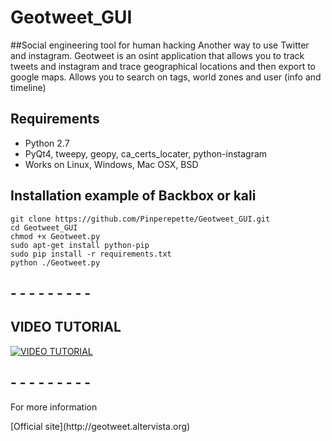 # Geotweet_GUI
##Social engineering tool for human hacking
Another way to use Twitter and instagram.
Geotweet is an osint application that allows you to track tweets and instagram and trace geographical locations and then export to google maps.
Allows you to search on tags, world zones and user (info and timeline)

## Requirements
* Python 2.7
* PyQt4, tweepy, geopy, ca_certs_locater, python-instagram
* Works on Linux, Windows, Mac OSX, BSD

## Installation example of Backbox or kali

``` shell
git clone https://github.com/Pinperepette/Geotweet_GUI.git
cd Geotweet_GUI
chmod +x Geotweet.py
sudo apt-get install python-pip
sudo pip install -r requirements.txt
python ./Geotweet.py
```
##  -     -     -     -     -     -     -     -     -

## VIDEO TUTORIAL 

[![VIDEO TUTORIAL](http://www.habernedir.com/imajlar/video-player.png)](https://www.youtube.com/watch?v=tB_p7gVWsks)

##  -     -     -     -     -     -     -     -     -
<dl>
  <dt>For more information</dt>
  </dl> 
[Official site](http://geotweet.altervista.org)
